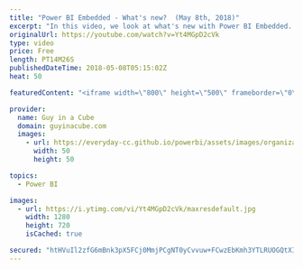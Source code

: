 ```yaml
---
title: "Power BI Embedded - What's new?  (May 8th, 2018)"
excerpt: "In this video, we look at what's new with Power BI Embedded. Ran Breuer, the Power BI Embedded engineering helps to walk through those items.  Playground - JavaScript Embed Sample https://microsoft.github.io/PowerBI-JavaScript/demo/  Power BI Embedded Samples https://github.com/Microsoft/PowerBI-Developer-Samples"
originalUrl: https://youtube.com/watch?v=Yt4MGpD2cVk
type: video
price: Free
length: PT14M26S
publishedDateTime: 2018-05-08T05:15:02Z
heat: 50

featuredContent: "<iframe width=\"800\" height=\"500\" frameborder=\"0\" src=\"https://www.youtube.com/embed/Yt4MGpD2cVk\" allow=\"accelerometer; autoplay; encrypted-media; gyroscope; picture-in-picture\" allowfullscreen></iframe>"

provider:
  name: Guy in a Cube
  domain: guyinacube.com
  images:
    - url: https://everyday-cc.github.io/powerbi/assets/images/organizations/guyinacube.com-50x50.jpg
      width: 50
      height: 50

topics:
  - Power BI

images:
  - url: https://i.ytimg.com/vi/Yt4MGpD2cVk/maxresdefault.jpg
    width: 1280
    height: 720
    isCached: true

secured: "htHVuIl2zfG6mBnk3pX5FCj0MmjPCgNT0yCvvuw+FCwzEbKmh3YTLRUOGQtXI/VOjYg9IzGkDmUhb4kbJJFqizOeOsS42KglUxkSydiP0bKnH1EGu/EzfSovF6OZRhwar2IJfg+tR0ZpXW7C1Q4LUXO6xCogMhv5ArKiOE9U4eVOvW1APINNU0kWMmdT4shhLYDri5EWbNpTQoD5FpSL0BRSrLdLbHYPBE9Sl1CLI7rfkcigh7kxq1UWQwS06gy7LM3JyEbq7q5NUhasWDWTTCQCF6FyREU8MIcArNekLTVUwltr8MOT7Qkji23QollPScp8XtOcDv5g3NJj95UWbCnVs1EvpBOS8IPtqcepIwg7hLm0tZkFtTRcM2ER9ix4F/owH4P3BfjzHcZM+G52kvpluMN+BaEDL3ZEduaLIyk=;eVgteFDpIq7hOs3S/9L+gw=="
---
```


